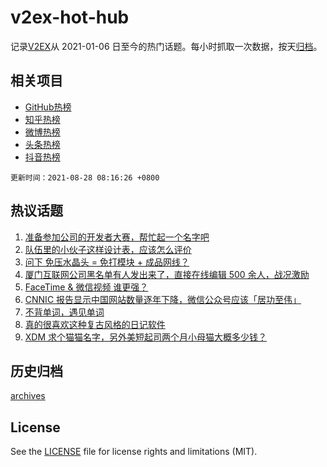 # v2ex-hot-hub

 记录[V2EX](https://www.v2ex.com/)从 2021-01-06 日至今的热门话题。每小时抓取一次数据，按天[归档](archives)。
 
 ## 相关项目

- [GitHub热榜](https://github.com/snaildev/github-hot-hub)
- [知乎热榜](https://github.com/snaildev/zhihu-hot-hub)
- [微博热榜](https://github.com/snaildev/weibo-hot-hub)
- [头条热榜](https://github.com/snaildev/toutiao-hot-hub)
- [抖音热榜](https://github.com/snaildev/douyin-hot-hub)


 `更新时间：2021-08-28 08:16:26 +0800`

## 热议话题

1. [准备参加公司的开发者大赛，帮忙起一个名字吧](https://www.v2ex.com/t/798281)
1. [队伍里的小伙子这样设计表，应该怎么评价](https://www.v2ex.com/t/798305)
1. [问下 免压水晶头 = 免打模块 + 成品网线？](https://www.v2ex.com/t/798266)
1. [厦门互联网公司黑名单有人发出来了，直接在线编辑 500 余人，战况激励](https://www.v2ex.com/t/798356)
1. [FaceTime & 微信视频 谁更强？](https://www.v2ex.com/t/798310)
1. [CNNIC 报告显示中国网站数量逐年下降，微信公众号应该「居功至伟」](https://www.v2ex.com/t/798288)
1. [不背单词，遇见单词](https://www.v2ex.com/t/798373)
1. [真的很喜欢这种复古风格的日记软件](https://www.v2ex.com/t/798289)
1. [XDM 求个猫猫名字，另外美短起司两个月小母猫大概多少钱？](https://www.v2ex.com/t/798294)

## 历史归档

[archives](archives)

## License

See the [LICENSE](LICENSE) file for license rights and limitations (MIT).
